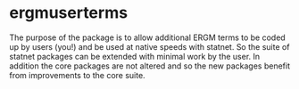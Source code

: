 ergmuserterms
=============

The purpose of the package is to allow additional ERGM terms to
be coded up by users (you!) and be used at native speeds with
statnet. So the suite of statnet packages can be extended with
minimal work by the user. In addition the core packages are
not altered and so the new packages benefit from improvements
to the core suite.
